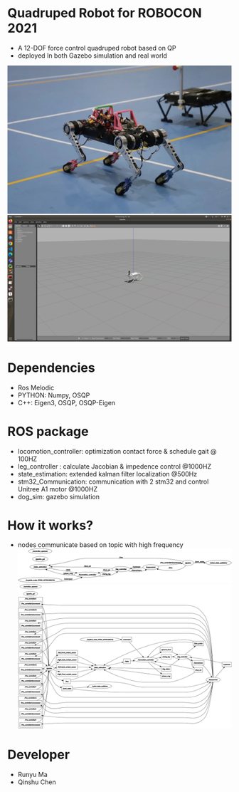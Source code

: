 # Quadruped Robot for ROBOCON 2021
- A 12-DOF force control quadruped robot based on QP
- deployed In both Gazebo simulation and real world 

![image](image/realrobot.png)
![image](image/simulation.png "gazebo simulation")
# Dependencies
- Ros Melodic
- PYTHON: Numpy, OSQP 
- C++: Eigen3, OSQP, OSQP-Eigen
# ROS package
- locomotion_controller: optimization contact force & schedule gait @ 100HZ
- leg_controller : calculate Jacobian & impedence control @1000HZ
- state_estimation: extended kalman filter localization @500Hz
- stm32_Communication: communication with 2 stm32 and control Unitree A1 motor @1000HZ
- dog_sim: gazebo simulation
# How it works?
- nodes communicate based on topic with high frequency
![image](image/rosgraph1.png)
![image](image/rosgraph.png)

# Developer
- Runyu Ma
- Qinshu Chen